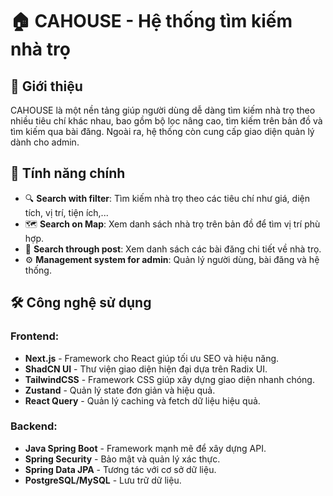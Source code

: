 # 🏠 CAHOUSE - Hệ thống tìm kiếm nhà trọ

## 📌 Giới thiệu

CAHOUSE là một nền tảng giúp người dùng dễ dàng tìm kiếm nhà trọ theo nhiều tiêu chí khác nhau, bao gồm bộ lọc nâng cao, tìm kiếm trên bản đồ và tìm kiếm qua bài đăng. Ngoài ra, hệ thống còn cung cấp giao diện quản lý dành cho admin.

## 🚀 Tính năng chính

- 🔍 **Search with filter**: Tìm kiếm nhà trọ theo các tiêu chí như giá, diện tích, vị trí, tiện ích,...
- 🗺 **Search on Map**: Xem danh sách nhà trọ trên bản đồ để tìm vị trí phù hợp.
- 📜 **Search through post**: Xem danh sách các bài đăng chi tiết về nhà trọ.
- ⚙ **Management system for admin**: Quản lý người dùng, bài đăng và hệ thống.

## 🛠 Công nghệ sử dụng

### Frontend:

- **Next.js** - Framework cho React giúp tối ưu SEO và hiệu năng.
- **ShadCN UI** - Thư viện giao diện hiện đại dựa trên Radix UI.
- **TailwindCSS** - Framework CSS giúp xây dựng giao diện nhanh chóng.
- **Zustand** - Quản lý state đơn giản và hiệu quả.
- **React Query** - Quản lý caching và fetch dữ liệu hiệu quả.

### Backend:

- **Java Spring Boot** - Framework mạnh mẽ để xây dựng API.
- **Spring Security** - Bảo mật và quản lý xác thực.
- **Spring Data JPA** - Tương tác với cơ sở dữ liệu.
- **PostgreSQL/MySQL** - Lưu trữ dữ liệu.

